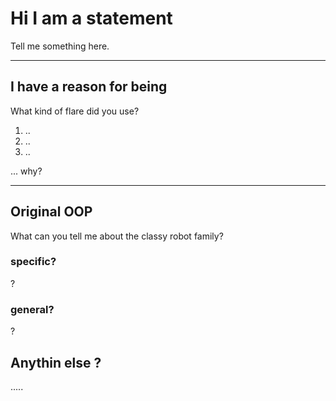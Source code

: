 # Hi I am a statement

Tell me something here.

---

## I have a reason for being

What kind of flare did you use?

1. ..
2. ..
3. ..

... why?

---

## Original OOP

What can you tell me about the classy robot family?

### specific?

?

### general?

?

## Anythin else ?

.....
